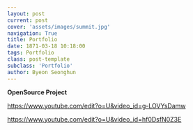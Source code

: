 ```yaml
---
layout: post
current: post
cover: 'assets/images/summit.jpg'
navigation: True
title: Portfolio
date: 1871-03-18 10:18:00
tags: Portfolio
class: post-template
subclass: 'Portfolio'
author: Byeon Seonghun
---
```

**OpenSource Project**

https://www.youtube.com/edit?o=U&video_id=g-LOVYsDamw

https://www.youtube.com/edit?o=U&video_id=hf0DsfN0Z3E
